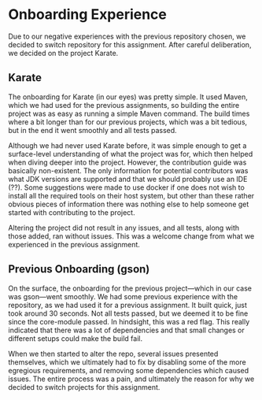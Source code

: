 # Onboarding Experience

Due to our negative experiences with the previous repository chosen, we decided to switch repository for this assignment. After careful deliberation, we decided on the project Karate. 

## Karate

The onboarding for Karate (in our eyes) was pretty simple. It used Maven, which we had used for the previous assignments, so building the entire project was as easy as running a simple Maven command. The build times where a bit longer than for our previous projects, which was a bit tedious, but in the end it went smoothly and all tests passed.

Although we had never used Karate before, it was simple enough to get a surface-level understanding of what the project was for, which then helped when diving deeper into the project. However, the contribution guide was basically non-existent. The only information for potential contributors was what JDK versions are supported and that we should probably use an IDE (??). Some suggestions were made to use docker if one does not wish to install all the required tools on their host system, but other than these rather obvious pieces of information there was nothing else to help someone get started with contributing to the project.

Altering the project did not result in any issues, and all tests, along with those added, ran without issues. This was a welcome change from what we experienced in the previous assignment.

## Previous Onboarding (gson)

On the surface, the onboarding for the previous project—which in our case was gson—went smoothly. We had some previous experience with the repository, as we had used it for a previous assignment. It built quick, just took around 30 seconds. Not all tests passed, but we deemed it to be fine since the core-module passed. In hindsight, this was a red flag. This really indicated that there was a lot of dependencies and that small changes or different setups could make the build fail.

When we then started to alter the repo, several issues presented themselves, which we ultimately had to fix by disabling some of the more egregious requirements, and removing some dependencies which caused issues. The entire process was a pain, and ultimately the reason for why we decided to switch projects for this assignment.